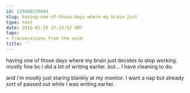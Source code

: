 ```yaml
---
id: 139668330404
slug: having-one-of-those-days-where-my-brain-just
type: text
date: 2016-02-20 17:13:52 GMT
tags:
- transmissions from the void
title: ''
---
```

having one of those days where my brain just decides to stop working. 
mostly fine bc i did a lot of writing earlier. but... I have cleaning to do. 

and i'm mostly just staring blankly at my monitor. I want a nap but already sort of passed out while I was writing earlier.